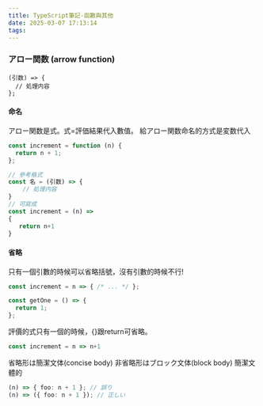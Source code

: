 ```yaml
---
title: TypeScript筆記-函數與其他
date: 2025-03-07 17:13:14
tags:
---
```



### アロー関数 (arrow function)

```
(引数) => {
  // 処理内容
};
```
#### 命名
アロー関数是式。式=評価結果代入數值。
給アロー関数命名的方式是変数代入

```typescript
const increment = function (n) {
  return n + 1;
};

// 參考格式
const 名 = (引数) => {
    // 処理内容
}
// 可寫成
const increment = (n) =>
{
   return n+1
}

```
#### 省略
只有一個引數的時候可以省略括號，沒有引數的時候不行!
```typescript
const increment = n => { /* ... */ };

const getOne = () => {
  return 1;
};
```

評價的式只有一個的時候，{}跟return可省略。
```typescript
const increment = n => n+1


```

省略形は簡潔文体(concise body)
非省略形はブロック文体(block body)
簡潔文體的
```typescript
(n) => { foo: n + 1 }; // 誤り
(n) => ({ foo: n + 1 }); // 正しい
```